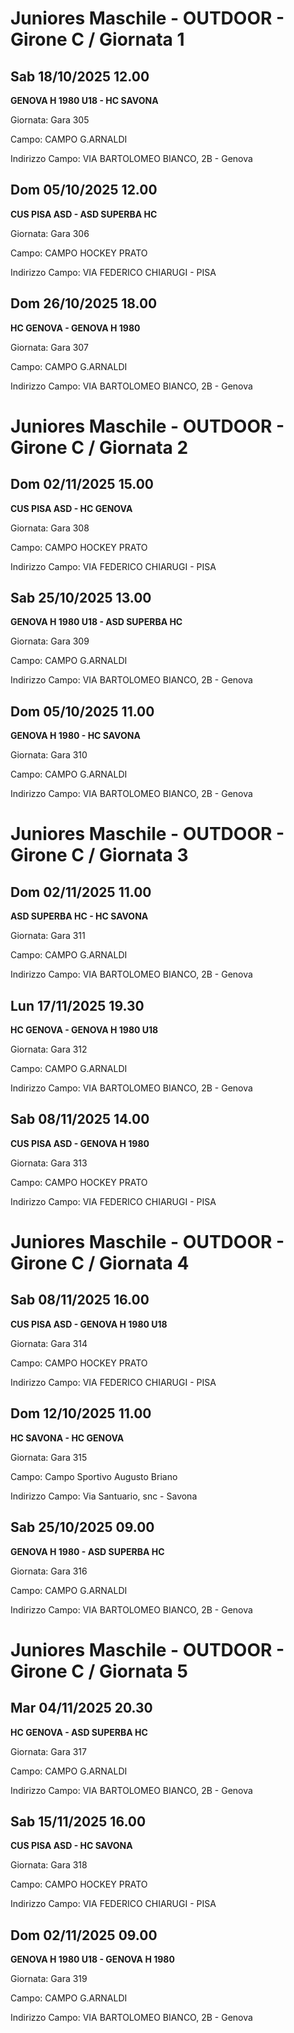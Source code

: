 # Juniores Maschile - OUTDOOR  - Girone C / Giornata 1
## Sab 18/10/2025 12.00

**GENOVA H 1980 U18 - HC SAVONA**

Giornata: Gara 305

Campo: CAMPO G.ARNALDI 

Indirizzo Campo:  VIA BARTOLOMEO BIANCO, 2B - Genova



## Dom 05/10/2025 12.00

**CUS PISA ASD - ASD SUPERBA HC**

Giornata: Gara 306

Campo: CAMPO HOCKEY PRATO 

Indirizzo Campo:  VIA FEDERICO CHIARUGI - PISA



## Dom 26/10/2025 18.00

**HC GENOVA - GENOVA H 1980**

Giornata: Gara 307

Campo: CAMPO G.ARNALDI 

Indirizzo Campo:  VIA BARTOLOMEO BIANCO, 2B - Genova


# Juniores Maschile - OUTDOOR  - Girone C / Giornata 2
## Dom 02/11/2025 15.00

**CUS PISA ASD - HC GENOVA**

Giornata: Gara 308

Campo: CAMPO HOCKEY PRATO 

Indirizzo Campo:  VIA FEDERICO CHIARUGI - PISA



## Sab 25/10/2025 13.00

**GENOVA H 1980 U18 - ASD SUPERBA HC**

Giornata: Gara 309

Campo: CAMPO G.ARNALDI 

Indirizzo Campo:  VIA BARTOLOMEO BIANCO, 2B - Genova



## Dom 05/10/2025 11.00

**GENOVA H 1980 - HC SAVONA**

Giornata: Gara 310

Campo: CAMPO G.ARNALDI 

Indirizzo Campo:  VIA BARTOLOMEO BIANCO, 2B - Genova


# Juniores Maschile - OUTDOOR  - Girone C / Giornata 3
## Dom 02/11/2025 11.00

**ASD SUPERBA HC - HC SAVONA**

Giornata: Gara 311

Campo: CAMPO G.ARNALDI 

Indirizzo Campo:  VIA BARTOLOMEO BIANCO, 2B - Genova



## Lun 17/11/2025 19.30

**HC GENOVA - GENOVA H 1980 U18**

Giornata: Gara 312

Campo: CAMPO G.ARNALDI 

Indirizzo Campo:  VIA BARTOLOMEO BIANCO, 2B - Genova



## Sab 08/11/2025 14.00

**CUS PISA ASD - GENOVA H 1980**

Giornata: Gara 313

Campo: CAMPO HOCKEY PRATO 

Indirizzo Campo:  VIA FEDERICO CHIARUGI - PISA


# Juniores Maschile - OUTDOOR  - Girone C / Giornata 4
## Sab 08/11/2025 16.00

**CUS PISA ASD - GENOVA H 1980 U18**

Giornata: Gara 314

Campo: CAMPO HOCKEY PRATO 

Indirizzo Campo:  VIA FEDERICO CHIARUGI - PISA



## Dom 12/10/2025 11.00

**HC SAVONA - HC GENOVA**

Giornata: Gara 315

Campo: Campo Sportivo Augusto Briano 

Indirizzo Campo:  Via Santuario, snc - Savona



## Sab 25/10/2025 09.00

**GENOVA H 1980 - ASD SUPERBA HC**

Giornata: Gara 316

Campo: CAMPO G.ARNALDI 

Indirizzo Campo:  VIA BARTOLOMEO BIANCO, 2B - Genova


# Juniores Maschile - OUTDOOR  - Girone C / Giornata 5
## Mar 04/11/2025 20.30

**HC GENOVA - ASD SUPERBA HC**

Giornata: Gara 317

Campo: CAMPO G.ARNALDI 

Indirizzo Campo:  VIA BARTOLOMEO BIANCO, 2B - Genova



## Sab 15/11/2025 16.00

**CUS PISA ASD - HC SAVONA**

Giornata: Gara 318

Campo: CAMPO HOCKEY PRATO 

Indirizzo Campo:  VIA FEDERICO CHIARUGI - PISA



## Dom 02/11/2025 09.00

**GENOVA H 1980 U18 - GENOVA H 1980**

Giornata: Gara 319

Campo: CAMPO G.ARNALDI 

Indirizzo Campo:  VIA BARTOLOMEO BIANCO, 2B - Genova


